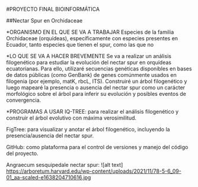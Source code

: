 #PROYECTO FINAL BIOINFORMÁTICA

##Nectar Spur en Orchidaceae

*ORGANISMO EN EL QUE SE VA A TRABAJAR
Especies de la familia Orchidaceae (orquídeas), específicamente con especies presentes en Ecuador, tanto especies que tienen el spur, como las que no

*LO QUE SE VA A HACER BREVEMENTE
Se va a realizar un análisis filogenético para estudiar la evolución del nectar spur en orquídeas ecuatorianas. Para ello, utilizaré secuencias genéticas disponibles en bases de datos públicas (como GenBank) de genes comúnmente usados en filogenia (por ejemplo, matK, rbcL, ITS). Construiré un árbol filogenético y luego mapearé la presencia o ausencia del nectar spur como un carácter morfológico sobre el árbol para inferir su evolución y posibles eventos de convergencia.

*PROGRAMAS A USAR
IQ-TREE: para realizar el análisis filogenético y construir el árbol evolutivo con máxima verosimilitud.

FigTree: para visualizar y anotar el árbol filogenético, incluyendo la presencia/ausencia del nectar spur.

GitHub: como plataforma para el control de versiones y manejo del código del proyecto.


Angraecum sesquipedale nectar spur:
![alt text] https://arboretum.harvard.edu/wp-content/uploads/2021/11/78-5-6_09-01_aa-scaled-e1638204710616.jpg 
